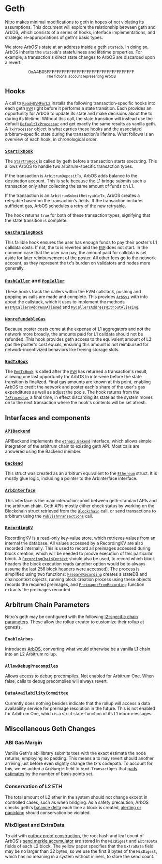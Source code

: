 # Geth

Nitro makes minimal modifications to geth in hopes of not violating its assumptions. This document will explore the relationship between geth and ArbOS, which consists of a series of hooks, interface implementations, and strategic re-appropriations of geth's basic types.

We store ArbOS's state at an address inside a geth `statedb`. In doing so, ArbOS inherits the `statedb`'s statefulness and lifetime properties. For example, a transaction's direct state changes to ArbOS are discarded upon a revert.

<p align=center>0xA4B05FFFFFFFFFFFFFFFFFFFFFFFFFFFFFFFFFFF<br>
<span style="font-size:smaller;">The fictional account representing ArbOS</span></p>


## Hooks<a name=Hooks></a>

A call to [`ReadyEVMForL2`][ReadyEVMForL2_link] installs the following transaction-specific hooks into each geth [`EVM`][EVM_link] right before it performs a state transition. Each provides an opportunity for ArbOS to update its state and make decisions about the tx during its lifetime. Without this call, the state transition will instead use the default [`DefaultTxProcessor`][DefaultTxProcessor_link] and get exactly the same results as vanilla geth. A [`TxProcessor`][TxProcessor_link] object is what carries these hooks and the associated arbitrum-specific state during the transaction's lifetime. What follows is an overview of each hook, in chronological order.

### [`StartTxHook`][StartTxHook_link]
The [`StartTxHook`][StartTxHook_link] is called by geth before a transaction starts executing. This allows ArbOS to handle two arbitrum-specific transaction types. 

If the transaction is `ArbitrumDepositTx`, ArbOS adds balance to the destination account.  This is safe because the L1 bridge submits such a transaction only after collecting the same amount of funds on L1.

If the transaction is an `ArbitrumSubmitRetryableTx`, ArbOS creates a retryable based on the transaction's fields. If the transaction includes sufficient gas, ArbOS schedules a retry of the new retryable.

The hook returns `true` for both of these transaction types, signifying that the state transition is complete. 

### [`GasChargingHook`][GasChargingHook_link]

This fallible hook ensures the user has enough funds to pay their poster's L1 calldata costs. If not, the tx is reverted and the [`EVM`][EVM_link] does not start. In the common case that the user can pay, the amount paid for calldata is set aside for later reimbursement of the poster. All other fees go to the network account, as they represent the tx's burden on validators and nodes more generally.

### [`PushCaller`][PushCaller_link] and [`PopCaller`][PopCaller_link]
These hooks track the callers within the EVM callstack, pushing and popping as calls are made and complete. This provides [`ArbSys`](Precompiles.md#ArbSys) with info about the callstack, which it uses to implement the methods [`WasMyCallersAddressAliased`](Precompiles.md#ArbSys) and [`MyCallersAddressWithoutAliasing`](Precompiles.md#ArbSys).

### [`NonrefundableGas`][NonrefundableGas_link]

Because poster costs come at the expense of L1 aggregators and not the network more broadly, the amounts paid for L1 calldata should not be refunded. This hook provides geth access to the equivalent amount of L2 gas the poster's cost equals, ensuring this amount is not reimbursed for network-incentivized behaviors like freeing storage slots.

### [`EndTxHook`][EndTxHook_link]
The [`EndTxHook`][EndTxHook_link] is called after the [`EVM`][EVM_link] has returned a transaction's result, allowing one last opportunity for ArbOS to intervene before the state transition is finalized. Final gas amounts are known at this point, enabling ArbOS to credit the network and poster each's share of the user's gas expenditures as well as adjust the pools. The hook returns from the [`TxProcessor`][TxProcessor_link] a final time, in effect discarding its state as the system moves on to the next transaction where the hook's contents will be set afresh.

[EVM_link]: https://github.com/OffchainLabs/go-ethereum/blob/0ba62aab54fd7d6f1570a235f4e3a877db9b2bd0/core/vm/evm.go#L101
[DefaultTxProcessor_link]: https://github.com/OffchainLabs/go-ethereum/blob/0ba62aab54fd7d6f1570a235f4e3a877db9b2bd0/core/vm/evm_arbitrum.go#L39
[TxProcessor_link]: https://github.com/OffchainLabs/nitro/blob/fa36a0f138b8a7e684194f9840315d80c390f324/arbos/tx_processor.go#L33
[StartTxHook_link]: https://github.com/OffchainLabs/nitro/blob/fa36a0f138b8a7e684194f9840315d80c390f324/arbos/tx_processor.go#L77
[ReadyEVMForL2_link]: https://github.com/OffchainLabs/nitro/blob/fa36a0f138b8a7e684194f9840315d80c390f324/arbstate/geth-hook.go#L38
[GasChargingHook_link]: https://github.com/OffchainLabs/nitro/blob/fa36a0f138b8a7e684194f9840315d80c390f324/arbos/tx_processor.go#L205
[PushCaller_link]: https://github.com/OffchainLabs/nitro/blob/fa36a0f138b8a7e684194f9840315d80c390f324/arbos/tx_processor.go#L60
[PopCaller_link]: https://github.com/OffchainLabs/nitro/blob/fa36a0f138b8a7e684194f9840315d80c390f324/arbos/tx_processor.go#L64
[NonrefundableGas_link]: https://github.com/OffchainLabs/nitro/blob/fa36a0f138b8a7e684194f9840315d80c390f324/arbos/tx_processor.go#L248
[EndTxHook_link]: https://github.com/OffchainLabs/nitro/blob/fa36a0f138b8a7e684194f9840315d80c390f324/arbos/tx_processor.go#L255


## Interfaces and components

### [`APIBackend`][APIBackend_link]
APIBackend implements the [`ethapi.Bakend`][ethapi.Bakend_link] interface, which allows simple integration of the arbitrum chain to existing geth API. Most calls are answered using the Backend member.

[APIBackend_link]: https://github.com/OffchainLabs/go-ethereum/blob/0ba62aab54fd7d6f1570a235f4e3a877db9b2bd0/arbitrum/apibackend.go#L27
[ethapi.Bakend_link]: https://github.com/OffchainLabs/go-ethereum/blob/0ba62aab54fd7d6f1570a235f4e3a877db9b2bd0/internal/ethapi/backend.go#L42

### [`Backend`][Backend_link]
This struct was created as an arbitrum equivalent to the [`Ethereum`][Ethereum_link] struct. It is mostly glue logic, including a pointer to the ArbInterface interface.

[Backend_link]: https://github.com/OffchainLabs/go-ethereum/blob/0ba62aab54fd7d6f1570a235f4e3a877db9b2bd0/arbitrum/backend.go#L15
[Ethereum_link]: https://github.com/OffchainLabs/go-ethereum/blob/0ba62aab54fd7d6f1570a235f4e3a877db9b2bd0/eth/backend.go#L65

### [`ArbInterface`][ArbInterface_link]
This interface is the main interaction-point between geth-standard APIs and the arbitrum chain. Geth APIs mostly either check status by working on the Blockchain struct retrieved from the [`Blockchain`][Blockchain_link] call, or send transactions to arbitrum using the [`PublishTransactions`][PublishTransactions_link] call.

[ArbInterface_link]: https://github.com/OffchainLabs/go-ethereum/blob/0ba62aab54fd7d6f1570a235f4e3a877db9b2bd0/arbitrum/arbos_interface.go#L10
[Blockchain_link]: https://github.com/OffchainLabs/go-ethereum/blob/0ba62aab54fd7d6f1570a235f4e3a877db9b2bd0/arbitrum/arbos_interface.go#L12
[PublishTransactions_link]: https://github.com/OffchainLabs/go-ethereum/blob/0ba62aab54fd7d6f1570a235f4e3a877db9b2bd0/arbitrum/arbos_interface.go#L11

### [`RecordingKV`][RecordingKV_link]
RecordingKV is a read-only key-value store, which retrieves values from an internal trie database. All values accessed by a RecordingKV are also recorded internally. This is used to record all preimages accessed during block creation, which will be needed to proove execution of this particular block.
A [`RecordingChainContext`][RecordingChainContext_link] should also be used, to record which block headers the block execution reads (another option would be to always assume the last 256 block headers were accessed).
The process is simplified using two functions: [`PrepareRecording`][PrepareRecording_link] creates a stateDB and chaincontext objects, running block creation process using these objects records the required preimages, and [`PreimagesFromRecording`][PreimagesFromRecording_link] function extracts the preimages recorded.

[RecordingKV_link]: https://github.com/OffchainLabs/go-ethereum/blob/0ba62aab54fd7d6f1570a235f4e3a877db9b2bd0/arbitrum/recordingdb.go#L21
[RecordingChainContext_link]: https://github.com/OffchainLabs/go-ethereum/blob/0ba62aab54fd7d6f1570a235f4e3a877db9b2bd0/arbitrum/recordingdb.go#L101
[PrepareRecording_link]: https://github.com/OffchainLabs/go-ethereum/blob/0ba62aab54fd7d6f1570a235f4e3a877db9b2bd0/arbitrum/recordingdb.go#L133
[PreimagesFromRecording_link]: https://github.com/OffchainLabs/go-ethereum/blob/0ba62aab54fd7d6f1570a235f4e3a877db9b2bd0/arbitrum/recordingdb.go#L148


## Arbitrum Chain Parameters
Nitro's geth may be configured with the following [l2-specific chain parameters][chain_params_link]. These allow the rollup creator to customize their rollup at genesis.

### `EnableArbos` 
Introduces [ArbOS](#ArbOS.md), converting what would otherwise be a vanilla L1 chain into an L2 Arbitrum rollup.

### `AllowDebugPrecompiles` 
Allows access to debug precompiles. Not enabled for Arbitrum One. When false, calls to debug precompiles will always revert.

### `DataAvailabilityCommittee`
Currently does nothing besides indicate that the rollup will access a data availability service for preimage resolution in the future. This is not enabled for Arbitrum One, which is a strict state-function of its L1 inbox messages.

[chain_params_link]: https://github.com/OffchainLabs/go-ethereum/blob/0ba62aab54fd7d6f1570a235f4e3a877db9b2bd0/params/config_arbitrum.go#L25


## Miscellaneous Geth Changes

### ABI Gas Margin
Vanilla Geth's abi library submits txes with the exact estimate the node returns, employing no padding. This means a tx may revert should another arriving just before even slightly change the tx's codepath. To account for this, we've added a `GasMargin` field to `bind.TransactOpts` that [pads estimates][pad_estimates_link] by the number of basis points set.

### Conservation of L2 ETH
The total amount of L2 ether in the system should not change except in controlled cases, such as when bridging. As a safety precaution, ArbOS checks geth's [balance delta][conservation_link] each time a block is created, [alerting or panicking][alert_link] should conservation be violated. 

### MixDigest and ExtraData
To aid with [outbox proof construction][proof_link], the root hash and leaf count of ArbOS's [send merkle accumulator][merkle_link] are stored in the `MixDigest` and `ExtraData` fields of each L2 block. The yellow paper specifies that the `ExtraData` field may be no larger than 32 bytes, so we use the first 8 bytes of the `MixDigest`, which has no meaning in a system without miners, to store the send count.

[pad_estimates_link]: https://github.com/OffchainLabs/go-ethereum/blob/0ba62aab54fd7d6f1570a235f4e3a877db9b2bd0/accounts/abi/bind/base.go#L352
[conservation_link]: https://github.com/OffchainLabs/go-ethereum/blob/0ba62aab54fd7d6f1570a235f4e3a877db9b2bd0/core/state/statedb.go#L42
[alert_link]: https://github.com/OffchainLabs/nitro/blob/fa36a0f138b8a7e684194f9840315d80c390f324/arbos/block_processor.go#L290
[proof_link]: https://github.com/OffchainLabs/nitro/blob/fa36a0f138b8a7e684194f9840315d80c390f324/system_tests/outbox_test.go#L26
[merkle_link]: https://github.com/OffchainLabs/nitro/blob/fa36a0f138b8a7e684194f9840315d80c390f324/arbos/merkleAccumulator/merkleAccumulator.go#L14
